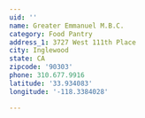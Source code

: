 ```yaml
---
uid: ''
name: Greater Emmanuel M.B.C.
category: Food Pantry
address_1: 3727 West 111th Place
city: Inglewood
state: CA
zipcode: '90303'
phone: 310.677.9916
latitude: '33.934083'
longitude: '-118.3384028'

---
```

